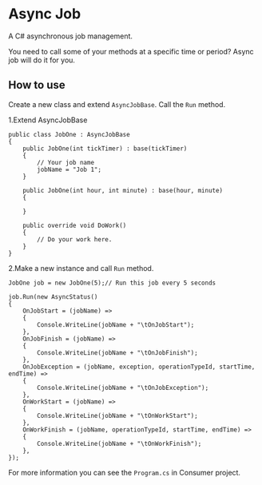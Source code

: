 # Async Job
A C# asynchronous job management.

You need to call some of your methods at a specific time or period? Async job will do it for you.

## How to use
Create a new class and extend ```AsyncJobBase```. Call the ```Run``` method.

1.Extend AsyncJobBase

```
public class JobOne : AsyncJobBase
{
    public JobOne(int tickTimer) : base(tickTimer)
    {
    	// Your job name
        jobName = "Job 1";
    }

    public JobOne(int hour, int minute) : base(hour, minute)
    {

    }

    public override void DoWork()
    {
        // Do your work here.
    }
}
```

2.Make a new instance and call ```Run``` method.

```
JobOne job = new JobOne(5);// Run this job every 5 seconds

job.Run(new AsyncStatus()
{
    OnJobStart = (jobName) =>
    {
        Console.WriteLine(jobName + "\tOnJobStart");
    },
    OnJobFinish = (jobName) =>
    {
        Console.WriteLine(jobName + "\tOnJobFinish");
    },
    OnJobException = (jobName, exception, operationTypeId, startTime, endTime) =>
    {
        Console.WriteLine(jobName + "\tOnJobException");
    },
    OnWorkStart = (jobName) =>
    {
        Console.WriteLine(jobName + "\tOnWorkStart");
    },
    OnWorkFinish = (jobName, operationTypeId, startTime, endTime) =>
    {
        Console.WriteLine(jobName + "\tOnWorkFinish");
    },
});
```

For more information you can see the ```Program.cs``` in Consumer project.

